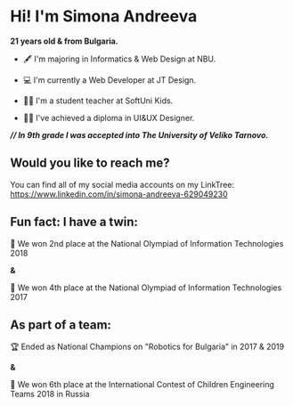 
# Hi! I'm Simona Andreeva 

**21 years old & from Bulgaria.**

- :fountain_pen: I'm majoring in Informatics & Web Design at NBU.

- :computer: I'm currently a Web Developer at JT Design.

- :woman_teacher: I'm a student teacher at SoftUni Kids.

- :woman_student: I've achieved a diploma in UI&UX Designer.

***// In 9th grade I was accepted into The University of Veliko Tarnovo.***

## Would you like to reach me?
You can find all of my social media accounts on my LinkTree: https://www.linkedin.com/in/simona-andreeva-629049230

## Fun fact: I have a twin:
 
:2nd_place_medal: We won 2nd place at the National Olympiad of Information Technologies 2018
 
**&**
 
:medal_sports: We won 4th place at the National Olympiad of Information Technologies 2017
 
## As part of a team:

 :trophy: Ended as National Champions on "Robotics for Bulgaria" in 2017 & 2019
 
 **&**
 
:medal_sports: We won 6th place at the International Contest of Children Engineering Teams 2018 in Russia


